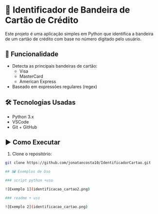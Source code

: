 # 🧾 Identificador de Bandeira de Cartão de Crédito

Este projeto é uma aplicação simples em Python que identifica a bandeira de um cartão de crédito com base no número digitado pelo usuário.

## 🚀 Funcionalidade

- Detecta as principais bandeiras de cartão:
  - Visa
  - MasterCard
  - American Express
- Baseado em expressões regulares (regex)

## 🛠️ Tecnologias Usadas

- Python 3.x
- VSCode
- Git + GitHub

## ▶️ Como Executar

1. Clone o repositório:

```bash
git clone https://github.com/jonatancosta10/IdentificadorCartao.git

## 🖼️ Exemplos de Uso

### script python +uso

![Exemplo 1](identificacao_cartao2.png)

### readme + uso

![Exemplo 2](identificacao_cartao.png)